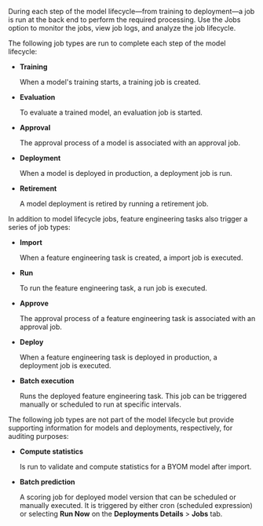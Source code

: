 During each step of the model lifecycle—from training to deployment—a job is run at the back end to perform the required processing. Use the Jobs option to monitor the jobs, view job logs, and analyze the job lifecycle.

The following job types are run to complete each step of the model lifecycle:

-   **Training**

    When a model's training starts, a training job is created.


-   **Evaluation**

    To evaluate a trained model, an evaluation job is started.


-   **Approval**

    The approval process of a model is associated with an approval job.


-   **Deployment**

    When a model is deployed in production, a deployment job is run.


-   **Retirement**

    A model deployment is retired by running a retirement job.


In addition to model lifecycle jobs, feature engineering tasks also trigger a series of job types:

-   **Import**

    When a feature engineering task is created, a import job is executed.


-   **Run**

    To run the feature engineering task, a run job is executed.


-   **Approve**

    The approval process of a feature engineering task is associated with an approval job.


-   **Deploy**

    When a feature engineering task is deployed in production, a deployment job is executed.


-   **Batch execution**

    Runs the deployed feature engineering task. This job can be triggered manually or scheduled to run at specific intervals.


The following job types are not part of the model lifecycle but provide supporting information for models and deployments, respectively, for auditing purposes:

-   **Compute statistics**

    Is run to validate and compute statistics for a BYOM model after import.


-   **Batch prediction**

    A scoring job for deployed model version that can be scheduled or manually executed. It is triggered by either cron (scheduled expression) or selecting **Run Now** on the **Deployments Details** > **Jobs** tab.


